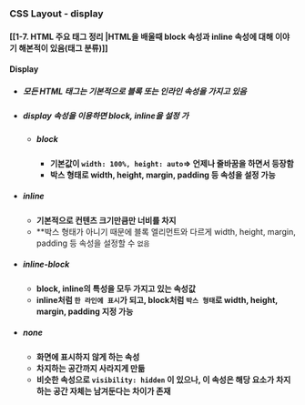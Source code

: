 ### CSS Layout - display
#### [[1-7. HTML 주요 태그 정리 |HTML을 배울때 block 속성과 inline 속성에 대해 이야기 해본적이 있음(태그 분류)]]

#### Display
 - ##### 모든 HTML 태그는 기본적으로 블록 또는 인라인 속성을 가지고 있음
 - ##### display 속성을 이용하면 block, inline을 설정 가
	- ##### block
	    - **기본값이 `width: 100%, height: auto`=> 언제나 줄바꿈을 하면서 등장함**
	    - **박스 형태로 width, height, margin, padding 등 속성을 설정 가능**
- ##### inline
    - **기본적으로 컨텐츠 크기만큼만 너비를 차지**
    - **박스 형태가 아니기 때문에 블록 엘리먼트와 다르게 width, height, margin, padding 등 속성을 설정할 수 `없음`
- ##### inline-block
    - **block, inline의 특성을 모두 가지고 있는 속성값**
    - **inline처럼 `한 라인에 표시`가 되고, block처럼 `박스 형태`로 width, height, margin, padding 지정 가능**
- ##### none
    - **화면에 표시하지 않게 하는 속성**
    - **차지하는 공간까지 사라지게 만듦**
    - **비슷한 속성으로 `visibility: hidden` 이 있으나, 이 속성은 해당 요소가 차지하는 공간 자체는 남겨둔다는 차이가 존재**